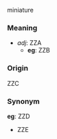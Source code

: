 miniature
### Meaning
+ _adj_: ZZA
    + __eg__: ZZB

### Origin

ZZC

### Synonym

__eg__: ZZD

+ ZZE



